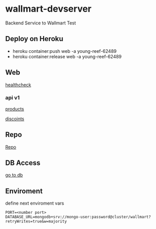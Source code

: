 # wallmart-devserver

Backend Service to Wallmart Test

## Deploy on Heroku

- heroku container:push web -a young-reef-62489
- heroku container:release web -a young-reef-62489

## Web

[healthcheck](https://young-reef-62489.herokuapp.com/health)

### api v1

[products](https://young-reef-62489.herokuapp.com/api/v1/products)

[discoints](https://young-reef-62489.herokuapp.com/api/v1/discounts)

## Repo

[Repo](https://github.com/docentedev/wallmart-devserver)

## DB Access

[go to db](https://cloud.mongodb.com/v2/6000dfe0eed5cd04c5b1ef72#clusters)

## Enviroment

define next enviroment vars

```env
PORT=<number port>
DATABASE_URL=mongodb+srv://mongo-user:password@cluster/wallmart?retryWrites=true&w=majority
```
